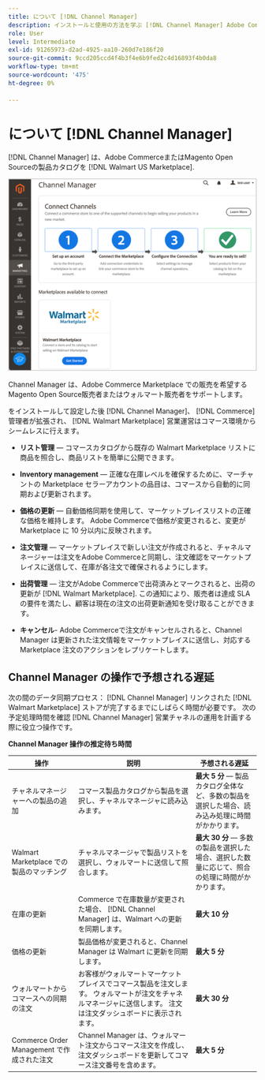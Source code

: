 ```yaml
---
title: について [!DNL Channel Manager]
description: インストールと使用の方法を学ぶ [!DNL Channel Manager] Adobe CommerceとMagento Open Sourceストアをサードパーティのマーケットプレイスと統合し、Marketplace のリスト、価格、在庫、販売をコマース管理者からシームレスに管理するためのセールスチャネルを作成します。
role: User
level: Intermediate
exl-id: 91265973-d2ad-4925-aa10-260d7e186f20
source-git-commit: 9ccd205ccd4f4b3f4e6b9fed2c4d16893f4b0da8
workflow-type: tm+mt
source-wordcount: '475'
ht-degree: 0%

---
```



# について [!DNL Channel Manager]

[!DNL Channel Manager] は、Adobe CommerceまたはMagento Open Sourceの製品カタログを [!DNL Walmart US Marketplace].

![[!DNL Channel Manager] 拡張機能の管理ビュー](assets/channel-manager-home.png)

Channel Manager は、Adobe Commerce Marketplace での販売を希望するMagento Open Source販売者またはウォルマート販売者をサポートします。

をインストールして設定した後 [!DNL Channel Manager]、 [!DNL Commerce] 管理者が拡張され、 [!DNL Walmart Marketplace] 営業運営はコマース環境からシームレスに行えます。

* **リスト管理** — コマースカタログから既存の Walmart Marketplace リストに商品を照合し、商品リストを簡単に公開できます。

* **Inventory management** — 正確な在庫レベルを確保するために、マーチャントの Marketplace セラーアカウントの品目は、コマースから自動的に同期および更新されます。

* **価格の更新** — 自動価格同期を使用して、マーケットプレイスリストの正確な価格を維持します。 Adobe Commerceで価格が変更されると、変更が Marketplace に 10 分以内に反映されます。

* **注文管理** — マーケットプレイスで新しい注文が作成されると、チャネルマネージャーは注文をAdobe Commerceと同期し、注文確認をマーケットプレイスに送信して、在庫が各注文で確保されるようにします。

* **出荷管理** — 注文がAdobe Commerceで出荷済みとマークされると、出荷の更新が [!DNL Walmart Marketplace]. この通知により、販売者は達成 SLA の要件を満たし、顧客は現在の注文の出荷更新通知を受け取ることができます。

* **キャンセル**- Adobe Commerceで注文がキャンセルされると、Channel Manager は更新された注文情報をマーケットプレイスに送信し、対応する Marketplace 注文のアクションをレプリケートします。

## Channel Manager の操作で予想される遅延

次の間のデータ同期プロセス： [!DNL Channel Manager] リンクされた [!DNL Walmart Marketplace] ストアが完了するまでにしばらく時間が必要です。 次の予定処理時間を確認 [!DNL Channel Manager] 営業チャネルの運用を計画する際に役立つ操作です。

**Channel Manager 操作の推定待ち時間**

| **操作** | **説明** | **予想される遅延** |
|--------------------------------------------|-----------------------------------------------------------------------------------------------------------------------------------------------|------------------------------------------------------------------------------------------------------------------------------|
| チャネルマネージャーへの製品の追加 | コマース製品カタログから製品を選択し、チャネルマネージャに読み込みます。 | **最大 5 分** — 製品カタログ全体など、多数の製品を選択した場合、読み込み処理に時間がかかります。 |
| Walmart Marketplace での製品のマッチング | チャネルマネージャで製品リストを選択し、ウォルマートに送信して照合します。 | **最大 30 分** — 多数の製品を選択した場合、選択した数量に応じて、照合の処理に時間がかかります。 |
| 在庫の更新 | Commerce で在庫数量が変更された場合、 [!DNL Channel Manager] は、Walmart への更新を同期します。 | **最大 10 分** |
| 価格の更新 | 製品価格が変更されると、Channel Manager は Walmart に更新を同期します。 | **最大 5 分** |
| ウォルマートからコマースへの同期の注文 | お客様がウォルマートマーケットプレイスでコマース製品を注文します。 ウォルマートが注文をチャネルマネージャに送信します。 注文は注文ダッシュボードに表示されます。 | **最大 30 分** |
| Commerce Order Management で作成された注文 | Channel Manager は、ウォルマート注文からコマース注文を作成し、注文ダッシュボードを更新してコマース注文番号を含めます。 | **最大 5 分** |


